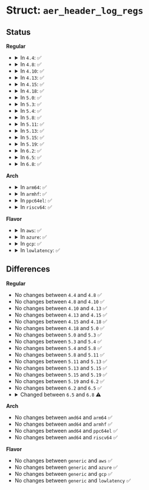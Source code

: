 # Struct: <code>aer_header_log_regs</code>

## Status
<b>Regular</b>
<ul>
<li>
<details>
<summary>In <code>4.4</code>: ✅</summary>

```c
struct aer_header_log_regs {
    unsigned int dw0;
    unsigned int dw1;
    unsigned int dw2;
    unsigned int dw3;
};
```
</details>
</li>
<li>
<details>
<summary>In <code>4.8</code>: ✅</summary>

```c
struct aer_header_log_regs {
    unsigned int dw0;
    unsigned int dw1;
    unsigned int dw2;
    unsigned int dw3;
};
```
</details>
</li>
<li>
<details>
<summary>In <code>4.10</code>: ✅</summary>

```c
struct aer_header_log_regs {
    unsigned int dw0;
    unsigned int dw1;
    unsigned int dw2;
    unsigned int dw3;
};
```
</details>
</li>
<li>
<details>
<summary>In <code>4.13</code>: ✅</summary>

```c
struct aer_header_log_regs {
    unsigned int dw0;
    unsigned int dw1;
    unsigned int dw2;
    unsigned int dw3;
};
```
</details>
</li>
<li>
<details>
<summary>In <code>4.15</code>: ✅</summary>

```c
struct aer_header_log_regs {
    unsigned int dw0;
    unsigned int dw1;
    unsigned int dw2;
    unsigned int dw3;
};
```
</details>
</li>
<li>
<details>
<summary>In <code>4.18</code>: ✅</summary>

```c
struct aer_header_log_regs {
    unsigned int dw0;
    unsigned int dw1;
    unsigned int dw2;
    unsigned int dw3;
};
```
</details>
</li>
<li>
<details>
<summary>In <code>5.0</code>: ✅</summary>

```c
struct aer_header_log_regs {
    unsigned int dw0;
    unsigned int dw1;
    unsigned int dw2;
    unsigned int dw3;
};
```
</details>
</li>
<li>
<details>
<summary>In <code>5.3</code>: ✅</summary>

```c
struct aer_header_log_regs {
    unsigned int dw0;
    unsigned int dw1;
    unsigned int dw2;
    unsigned int dw3;
};
```
</details>
</li>
<li>
<details>
<summary>In <code>5.4</code>: ✅</summary>

```c
struct aer_header_log_regs {
    unsigned int dw0;
    unsigned int dw1;
    unsigned int dw2;
    unsigned int dw3;
};
```
</details>
</li>
<li>
<details>
<summary>In <code>5.8</code>: ✅</summary>

```c
struct aer_header_log_regs {
    unsigned int dw0;
    unsigned int dw1;
    unsigned int dw2;
    unsigned int dw3;
};
```
</details>
</li>
<li>
<details>
<summary>In <code>5.11</code>: ✅</summary>

```c
struct aer_header_log_regs {
    unsigned int dw0;
    unsigned int dw1;
    unsigned int dw2;
    unsigned int dw3;
};
```
</details>
</li>
<li>
<details>
<summary>In <code>5.13</code>: ✅</summary>

```c
struct aer_header_log_regs {
    unsigned int dw0;
    unsigned int dw1;
    unsigned int dw2;
    unsigned int dw3;
};
```
</details>
</li>
<li>
<details>
<summary>In <code>5.15</code>: ✅</summary>

```c
struct aer_header_log_regs {
    unsigned int dw0;
    unsigned int dw1;
    unsigned int dw2;
    unsigned int dw3;
};
```
</details>
</li>
<li>
<details>
<summary>In <code>5.19</code>: ✅</summary>

```c
struct aer_header_log_regs {
    unsigned int dw0;
    unsigned int dw1;
    unsigned int dw2;
    unsigned int dw3;
};
```
</details>
</li>
<li>
<details>
<summary>In <code>6.2</code>: ✅</summary>

```c
struct aer_header_log_regs {
    unsigned int dw0;
    unsigned int dw1;
    unsigned int dw2;
    unsigned int dw3;
};
```
</details>
</li>
<li>
<details>
<summary>In <code>6.5</code>: ✅</summary>

```c
struct aer_header_log_regs {
    unsigned int dw0;
    unsigned int dw1;
    unsigned int dw2;
    unsigned int dw3;
};
```
</details>
</li>
<li>
<details>
<summary>In <code>6.8</code>: ✅</summary>

```c
struct aer_header_log_regs {
    u32 dw0;
    u32 dw1;
    u32 dw2;
    u32 dw3;
};
```
</details>
</li>
</ul>
<b>Arch</b>
<ul>
<li>
<details>
<summary>In <code>arm64</code>: ✅</summary>

```c
struct aer_header_log_regs {
    unsigned int dw0;
    unsigned int dw1;
    unsigned int dw2;
    unsigned int dw3;
};
```
</details>
</li>
<li>
<details>
<summary>In <code>armhf</code>: ✅</summary>

```c
struct aer_header_log_regs {
    unsigned int dw0;
    unsigned int dw1;
    unsigned int dw2;
    unsigned int dw3;
};
```
</details>
</li>
<li>
<details>
<summary>In <code>ppc64el</code>: ✅</summary>

```c
struct aer_header_log_regs {
    unsigned int dw0;
    unsigned int dw1;
    unsigned int dw2;
    unsigned int dw3;
};
```
</details>
</li>
<li>
<details>
<summary>In <code>riscv64</code>: ✅</summary>

```c
struct aer_header_log_regs {
    unsigned int dw0;
    unsigned int dw1;
    unsigned int dw2;
    unsigned int dw3;
};
```
</details>
</li>
</ul>
<b>Flavor</b>
<ul>
<li>
<details>
<summary>In <code>aws</code>: ✅</summary>

```c
struct aer_header_log_regs {
    unsigned int dw0;
    unsigned int dw1;
    unsigned int dw2;
    unsigned int dw3;
};
```
</details>
</li>
<li>
<details>
<summary>In <code>azure</code>: ✅</summary>

```c
struct aer_header_log_regs {
    unsigned int dw0;
    unsigned int dw1;
    unsigned int dw2;
    unsigned int dw3;
};
```
</details>
</li>
<li>
<details>
<summary>In <code>gcp</code>: ✅</summary>

```c
struct aer_header_log_regs {
    unsigned int dw0;
    unsigned int dw1;
    unsigned int dw2;
    unsigned int dw3;
};
```
</details>
</li>
<li>
<details>
<summary>In <code>lowlatency</code>: ✅</summary>

```c
struct aer_header_log_regs {
    unsigned int dw0;
    unsigned int dw1;
    unsigned int dw2;
    unsigned int dw3;
};
```
</details>
</li>
</ul>

## Differences
<b>Regular</b>
<ul>
<li>
No changes between <code>4.4</code> and <code>4.8</code> ✅
</li>
<li>
No changes between <code>4.8</code> and <code>4.10</code> ✅
</li>
<li>
No changes between <code>4.10</code> and <code>4.13</code> ✅
</li>
<li>
No changes between <code>4.13</code> and <code>4.15</code> ✅
</li>
<li>
No changes between <code>4.15</code> and <code>4.18</code> ✅
</li>
<li>
No changes between <code>4.18</code> and <code>5.0</code> ✅
</li>
<li>
No changes between <code>5.0</code> and <code>5.3</code> ✅
</li>
<li>
No changes between <code>5.3</code> and <code>5.4</code> ✅
</li>
<li>
No changes between <code>5.4</code> and <code>5.8</code> ✅
</li>
<li>
No changes between <code>5.8</code> and <code>5.11</code> ✅
</li>
<li>
No changes between <code>5.11</code> and <code>5.13</code> ✅
</li>
<li>
No changes between <code>5.13</code> and <code>5.15</code> ✅
</li>
<li>
No changes between <code>5.15</code> and <code>5.19</code> ✅
</li>
<li>
No changes between <code>5.19</code> and <code>6.2</code> ✅
</li>
<li>
No changes between <code>6.2</code> and <code>6.5</code> ✅
</li>
<li>
<details>
<summary>Changed between <code>6.5</code> and <code>6.8</code> ⚠️</summary>
<ul>
<li>
<b>Field type changed. </b>
<code>unsigned int dw0</code> ➡️ <code>u32 dw0</code>
</li>
<li>
<b>Field type changed. </b>
<code>unsigned int dw1</code> ➡️ <code>u32 dw1</code>
</li>
<li>
<b>Field type changed. </b>
<code>unsigned int dw2</code> ➡️ <code>u32 dw2</code>
</li>
<li>
<b>Field type changed. </b>
<code>unsigned int dw3</code> ➡️ <code>u32 dw3</code>
</li>
</ul>
</details>
</li>
</ul>
<b>Arch</b>
<ul>
<li>
No changes between <code>amd64</code> and <code>arm64</code> ✅
</li>
<li>
No changes between <code>amd64</code> and <code>armhf</code> ✅
</li>
<li>
No changes between <code>amd64</code> and <code>ppc64el</code> ✅
</li>
<li>
No changes between <code>amd64</code> and <code>riscv64</code> ✅
</li>
</ul>
<b>Flavor</b>
<ul>
<li>
No changes between <code>generic</code> and <code>aws</code> ✅
</li>
<li>
No changes between <code>generic</code> and <code>azure</code> ✅
</li>
<li>
No changes between <code>generic</code> and <code>gcp</code> ✅
</li>
<li>
No changes between <code>generic</code> and <code>lowlatency</code> ✅
</li>
</ul>
